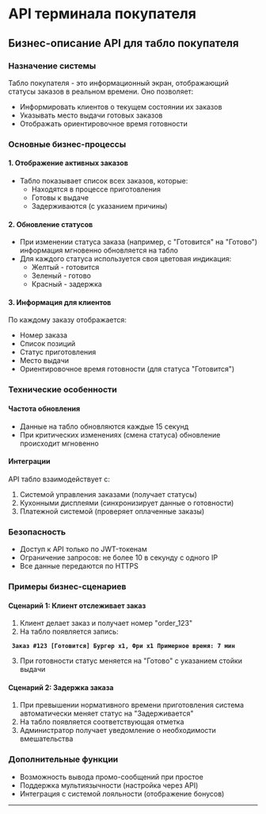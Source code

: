 # API терминала покупателя

<swagger-ui src= "https://raw.githubusercontent.com/tsvetkoviu/RoboFFRv1/master/docs/diagrams/api_screen.yml" />

## Бизнес-описание API для табло покупателя

### Назначение системы
Табло покупателя - это информационный экран, отображающий статусы заказов в реальном времени. Оно позволяет:
- Информировать клиентов о текущем состоянии их заказов
- Указывать место выдачи готовых заказов
- Отображать ориентировочное время готовности

### Основные бизнес-процессы

#### 1. Отображение активных заказов
- Табло показывает список всех заказов, которые:
  - Находятся в процессе приготовления
  - Готовы к выдаче
  - Задерживаются (с указанием причины)

#### 2. Обновление статусов
- При изменении статуса заказа (например, с "Готовится" на "Готово") информация мгновенно обновляется на табло
- Для каждого статуса используется своя цветовая индикация:
  - Желтый - готовится
  - Зеленый - готово
  - Красный - задержка

#### 3. Информация для клиентов
По каждому заказу отображается:
- Номер заказа
- Список позиций
- Статус приготовления
- Место выдачи
- Ориентировочное время готовности (для статуса "Готовится")

### Технические особенности

#### Частота обновления
- Данные на табло обновляются каждые 15 секунд
- При критических изменениях (смена статуса) обновление происходит мгновенно

#### Интеграции
API табло взаимодействует с:
1. Системой управления заказами (получает статусы)
2. Кухонными дисплеями (синхронизирует данные о готовности)
3. Платежной системой (проверяет оплаченные заказы)

### Безопасность
- Доступ к API только по JWT-токенам
- Ограничение запросов: не более 10 в секунду с одного IP
- Все данные передаются по HTTPS

### Примеры бизнес-сценариев

#### Сценарий 1: Клиент отслеживает заказ
1. Клиент делает заказ и получает номер "order_123"
2. На табло появляется запись:

**` 
Заказ #123 [Готовится]
Бургер x1, Фри x1
Примерное время: 7 мин
`**

3. При готовности статус меняется на "Готово" с указанием стойки выдачи

#### Сценарий 2: Задержка заказа
1. При превышении нормативного времени приготовления система автоматически меняет статус на "Задерживается"
2. На табло появляется соответствующая отметка
3. Администратор получает уведомление о необходимости вмешательства

### Дополнительные функции
- Возможность вывода промо-сообщений при простое
- Поддержка мультиязычности (настройка через API)
- Интеграция с системой лояльности (отображение бонусов)

---
